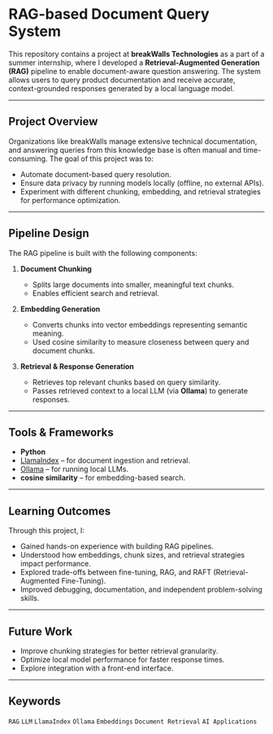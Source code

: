 # RAG-based Document Query System

This repository contains a project at **breakWalls Technologies** as a part of a summer internship, where I developed a **Retrieval-Augmented Generation (RAG)** pipeline to enable document-aware question answering. The system allows users to query product documentation and receive accurate, context-grounded responses generated by a local language model.

---

## Project Overview

Organizations like breakWalls manage extensive technical documentation, and answering queries from this knowledge base is often manual and time-consuming. The goal of this project was to:

* Automate document-based query resolution.
* Ensure data privacy by running models locally (offline, no external APIs).
* Experiment with different chunking, embedding, and retrieval strategies for performance optimization.

---

## Pipeline Design

The RAG pipeline is built with the following components:

1. **Document Chunking**

   * Splits large documents into smaller, meaningful text chunks.
   * Enables efficient search and retrieval.

2. **Embedding Generation**

   * Converts chunks into vector embeddings representing semantic meaning.
   * Used cosine similarity to measure closeness between query and document chunks.

3. **Retrieval & Response Generation**

   * Retrieves top relevant chunks based on query similarity.
   * Passes retrieved context to a local LLM (via **Ollama**) to generate responses.

---

## Tools & Frameworks

* **Python**
* [LlamaIndex](https://github.com/run-llama/llama_index) – for document ingestion and retrieval.
* [Ollama](https://ollama.ai/) – for running local LLMs.
* **cosine similarity** – for embedding-based search.

---

## Learning Outcomes

Through this project, I:

* Gained hands-on experience with building RAG pipelines.
* Understood how embeddings, chunk sizes, and retrieval strategies impact performance.
* Explored trade-offs between fine-tuning, RAG, and RAFT (Retrieval-Augmented Fine-Tuning).
* Improved debugging, documentation, and independent problem-solving skills.

---

## Future Work

* Improve chunking strategies for better retrieval granularity.
* Optimize local model performance for faster response times.
* Explore integration with a front-end interface.

---

## Keywords

`RAG` `LLM` `LlamaIndex` `Ollama` `Embeddings` `Document Retrieval` `AI Applications`
